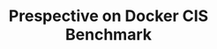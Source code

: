 ---
# Accomplishments widget.
widget: "common"  # Widget name:  common, howto perspective, etc
headless: true  # This file represents a page section.
active: true  # Activate this widget? true/false
weight: 1 # Order that this section will appear.
title: "Prespective on Docker CIS Benchmark"
subtitle: ""

# Date format
date_format: "Jan 2006"

# Accomplishments.
#   Add/remove as many `[[item]]` blocks below as you like.
#   `title`, `organization` and `date_start` are the required parameters.
#   Leave other parameters empty if not required.
#   Begin/end multi-line descriptions with 3 quotes `"""`.
item:

smallItem: 
 - title: "Container Security - Benchmarks to the Rescue"
   summary: "ethicalhacker.net"
   linkText: ""
   linkUrl: "https://www.ethicalhacker.net/features/root/container-security-part-2-benchmarks-to-the-rescue/"
   openNewWindow: 
   image: "https://i.embed.ly/1/display/crop?key=50aa67cde6b4412daf350e3f34226686&width=200&height=150&errorurl=https%3A%2F%2Fs2-embed-ly.s3.amazonaws.com%2Fdisplay%2Fv1%2Fimages%2Flogo.png&url=https%3A%2F%2Fwww.ethicalhacker.net%2Fwp-content%2Fuploads%2Ffeatures%2Froot%2Fcontainers_kubernetes_sec%2Fcontainers-in-port.jpg" 
 - title: "Docker Bench for Security"
   summary: "medium.com"
   linkText: ""
   linkUrl: "https://medium.com/devgorilla/docker-bench-for-security-f1cbb9edd12d"
   openNewWindow: 
   image: "https://res.cloudinary.com/agile-seo/image/fetch/w_62,dpr_2.0,d_blank_am8gzx.png/https%3A%2F%2Flogo.clearbit.com%2Fmedium.com%3Fsize%3D250"
 - title: "Docker Bench for Security - Container Hardening and Auditing Host Security"
   summary: "developers.hp.com"
   linkText: ""
   linkUrl: "https://developers.hp.com/epic-stories/blog/docker-bench-security-container-hardening-and-auditing-host-security"
   openNewWindow: 
   image: "https://i-cdn.embed.ly/1/display/crop?height=300&key=fd92ebbc52fc43fb98f69e50e7893c13&url=https%3A%2F%2Fmedia.github.azc.ext.hp.com%2Fuser%2F7987%2Ffiles%2F6df75c80-4f01-11e9-89d1-29ff0b434f49&width=636"
---